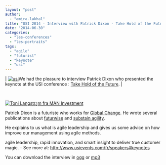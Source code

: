 ```yaml
---
layout: "post"
author: 
  - "amira.lakhal"
title: "USI 2014 - Interview with Patrick Dixon - Take Hold of the Future - Six Faces of Global Change"
date: "2014-06-30"
categories: 
  - "les-conferences"
  - "les-portraits"
tags: 
  - "agile"
  - "futurist"
  - "keynote"
  - "usi"
---
```


| [![usi](/assets/2014/06/2014-06-30-usi-2014-interview-with-patrick-dixon-take-hold-of-the-future-six-faces-of-global-change/usi-300x211.png)](http://www.duchess-france.org/wp-content/uploads/2014/06/usi.png)We had the pleasure to interview Patrick Dixon who presented the keynote at the USI conference : [Take Hold of the Future](http://www.usievents.com/fr/speakers#keynotes "Keynote : Take Hold of the Future"). |

 

[![Toni Langstr¿m fra MAN Investment](/assets/2014/06/2014-06-30-usi-2014-interview-with-patrick-dixon-take-hold-of-the-future-six-faces-of-global-change/patrick-dixon-25e5b-300x210.jpg)](http://www.duchess-france.org/wp-content/uploads/2014/06/patrick-dixon-25e5b.jpg)

Patrick Dixon is a futuriste who works for [Global Change](http://www.globalchange.com/ "GlobalChange"). He wrote several publications about [futurwise](http://www.amazon.fr/Futurewise-Six-Faces-Global-Change/dp/1861978146 "Book futuwise") and [substain agility](http://www.amazon.fr/Sustainagility-Innovation-Companies-Protect-Future/dp/0749460830/ref=la_B001KIDBS4_1_2?s=books&ie=UTF8&qid=1393576620&sr=1-2 "Book").

He explains to us what is agile leadership and gives us some advice on how improve our management using agile methods.

agile leadership, rapid innovation, and smart insight to deliver true customer magic. - See more at: http://www.usievents.com/fr/speakers#keynotes

You can download the interview in [ogg](http://sd-g1.archive-host.com/membres/up/fcbded4ffab958d955cd76f9f0a8f6deaf605fff/Duchess_France/USI2014/PatrickDixonInterview.ogg) or [mp3](http://sd-g1.archive-host.com/membres/up/fcbded4ffab958d955cd76f9f0a8f6deaf605fff/Duchess_France/USI2014/PatrickDixonInterview.mp3)
